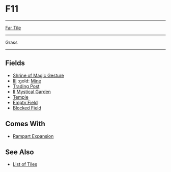 # F11

___
[Far Tile](../keywords/far_tile.md)
___
Grass
___


## Fields

- [Shrine of Magic Gesture](../fields/shrine_of_magic_gesture.md)
- [Ⅲ](../difficulties.md) :gold: [Mine](../fields/mine.md)
- [Trading Post](../trading.md)
- [Ⅱ](../difficulties.md) [Mystical Garden](../fields/mystical_garden.md)
- [Temple](../fields/temple.md)
- [Empty Field](../keywords/empty_field.md)
- [Blocked Field](../keywords/blocked_field.md)


## Comes With

- [Rampart Expansion](../content/rampart_expansion.md)


## See Also

- [List of Tiles](index.md)
